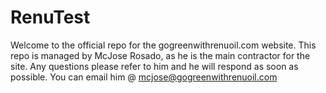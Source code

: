 # RenuTest
Welcome to the official repo for the gogreenwithrenuoil.com website.
This repo is managed by McJose Rosado, as he is the main contractor for the site.
Any questions please refer to him and he will respond as soon as possible.
You can email him @ mcjose@gogreenwithrenuoil.com
